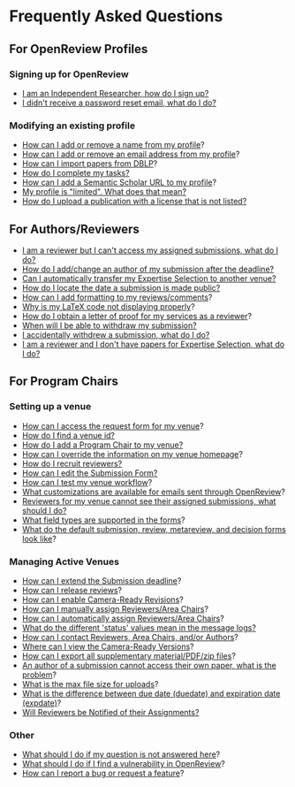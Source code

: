 # Frequently Asked Questions

## For OpenReview Profiles&#x20;

### Signing up for OpenReview

* [I am an Independent Researcher, how do I sign up?](i-am-an-independent-researcher-how-do-i-sign-up.md)
* [I didn't receive a password reset email, what do I do?](i-didnt-receive-a-password-reset-email-what-do-i-do.md)

### Modifying an existing profile

* [How can I add or remove a name from my profile](../creating-an-openreview-profile/add-or-remove-a-name-from-your-profile.md)?&#x20;
* [How can I add or remove an email address from my profile](../creating-an-openreview-profile/add-or-remove-an-email-address-from-your-profile.md)?&#x20;
* [How can I import papers from DBLP](../creating-an-openreview-profile/importing-papers-from-dblp.md)?
* [How do I complete my tasks?](how-do-i-complete-my-tasks.md)
* [How can I add a Semantic Scholar URL to my profile](../creating-an-openreview-profile/finding-and-adding-a-semantic-scholar-url-to-your-profile.md)?&#x20;
* [My profile is "limited". What does that mean? ](my-profile-is-limited-.-what-does-that-mean.md)
* [How do I upload a publication with a license that is not listed?](how-do-i-upload-a-publication-with-a-license-that-is-not-listed.md)

## For Authors/Reviewers

* [I am a reviewer but I can't access my assigned submissions, what do I do?](i-am-a-reviewer-but-i-cant-access-my-assigned-submissions-what-do-i-do.md)
* [How do I add/change an author of my submission after the deadline?](how-do-i-add-change-an-author-of-my-submission-after-the-deadline.md)
* [Can I automatically transfer my Expertise Selection to another venue?](can-i-automatically-transfer-my-expertise-selection-to-another-venue.md)
* [How do I locate the date a submission is made public?](how-do-i-locate-the-date-a-submission-is-made-public.md)
* [How can I add formatting to my reviews/comments](../../how-to-guides/submissions-comments-reviews-and-decisions/how-to-add-formatting-to-reviews-or-comments.md)?
* [Why is my LaTeX code not displaying properly](../../reference/openreview-tex/common-issues-with-latex-code-display.md)?&#x20;
* [How do I obtain a letter of proof for my services as a reviewer](how-do-i-obtain-a-letter-of-proof-for-my-services-as-a-reviewer.md)?
* [When will I be able to withdraw my submission?](when-will-i-be-able-to-withdraw-my-submission.md)
* [I accidentally withdrew a submission, what do I do?](i-accidentally-withdrew-a-submission-what-do-i-do.md)
* [I am a reviewer and I don't have papers for Expertise Selection, what do I do?](i-am-a-reviewer-and-i-dont-have-papers-for-expertise-selection-what-do-i-do.md)

## For Program Chairs

### Setting up a venue

* [How can I access the request form for my venue](../hosting-a-venue-on-openreview/navigating-your-venue-pages.md)?&#x20;
* [How do I find a venue id?](how-do-i-find-a-venue-id.md)
* [How do I add a Program Chair to my venue?](how-do-i-add-a-program-chair-to-my-venue.md)
* [How can I override the information on my venue homepage](../../how-to-guides/modifying-venue-homepages/how-to-customize-your-venue-homepage.md)?
* [How do I recruit reviewers?](how-do-i-recruit-reviewers.md)
* [How can I edit the Submission Form? ](../hosting-a-venue-on-openreview/customizing-your-submission-form.md)
* [How can I test my venue workflow](../../how-to-guides/workflow/how-to-test-your-venue-workflow.md)?&#x20;
* [What customizations are available for emails sent through OpenReview](../../how-to-guides/communication/how-to-customize-emails-sent-through-openreview.md)?&#x20;
* [Reviewers for my venue cannot see their assigned submissions, what should I do?](reviewers-for-my-venue-cannot-see-their-assigned-submissions-what-should-i-do.md)
* [What field types are supported in the forms](what-field-types-are-supported-in-the-forms.md)?&#x20;
* [What do the default submission, review, metareview, and decision forms look like](../../reference/default-forms/)?&#x20;

### Managing Active Venues

* [How can I extend the Submission deadline](../hosting-a-venue-on-openreview/changing-your-submission-deadline.md)?
* [How can I release reviews](../../how-to-guides/workflow/how-to-release-reviews.md)?
* [How can I enable Camera-Ready Revisions](../../how-to-guides/workflow/how-to-enable-camera-ready-revision-upload-for-accepted-papers.md)?
* [How can I manually assign Reviewers/Area Chairs](../../how-to-guides/paper-matching-and-assignment/how-to-do-manual-assignments/)?&#x20;
* [How can I automatically assign Reviewers/Area Chairs](../../how-to-guides/paper-matching-and-assignment/how-to-do-automatic-assignments/)?
* [What do the different 'status' values mean in the message logs?](what-do-the-different-status-values-mean-in-the-message-logs.md)
* [How can I contact Reviewers, Area Chairs, and/or Authors](../../how-to-guides/communication/how-to-send-messages-through-the-ui.md)?
* [Where can I view the Camera-Ready Versions](../../how-to-guides/data-retrieval-and-modification/how-to-view-camera-ready-revisions.md)?
* [How can I export all supplementary material/PDF/zip files](../../how-to-guides/data-retrieval-and-modification/how-to-export-all-submission-attachments.md)?&#x20;
* [An author of a submission cannot access their own paper, what is the problem](an-author-of-a-submission-cannot-access-their-own-paper-what-is-the-problem.md)?&#x20;
* [What is the max file size for uploads](what-is-the-max-file-size-for-uploads-1.md)?&#x20;
* [What is the difference between due date (duedate) and expiration date (expdate)](what-is-the-difference-between-due-date-duedate-and-expiration-date-expdate.md)?&#x20;
* [Will Reviewers be Notified of their Assignments?](will-reviewers-be-notified-of-their-assignments.md)

### Other

* [What should I do if my question is not answered here](what-should-i-do-if-my-question-is-not-answered-here.md)?&#x20;
* [What should I do if I find a vulnerability in OpenReview](what-should-i-do-if-i-find-a-vulnerability-in-openreview.md)?&#x20;
* [How can I report a bug or request a feature](how-can-i-report-a-bug-or-request-a-feature.md)?
